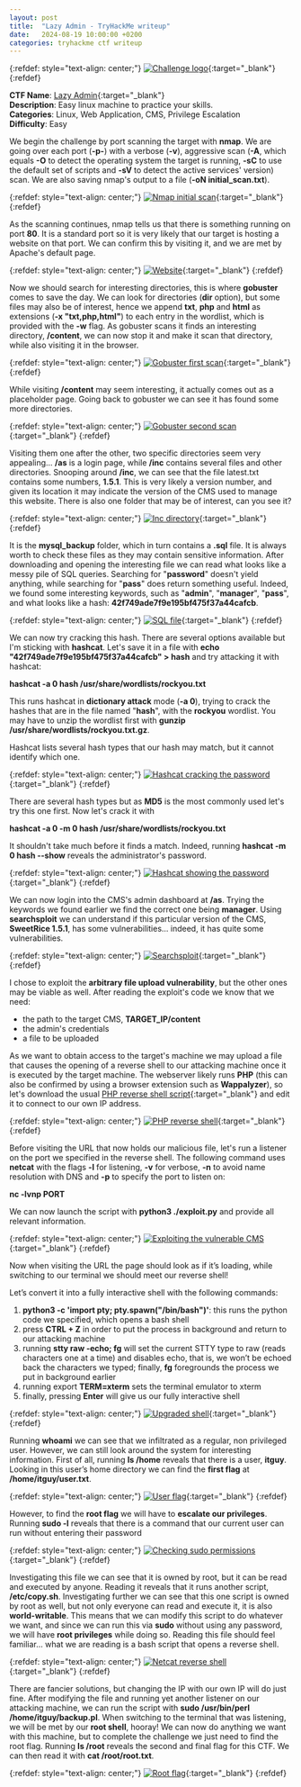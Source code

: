 ```yaml
---
layout: post
title:  "Lazy Admin - TryHackMe writeup"
date:   2024-08-19 10:00:00 +0200
categories: tryhackme ctf writeup
---
```

{:refdef: style="text-align: center;"}
[![Challenge logo](/assets/lazyadmin/0_title.png)](/assets/lazyadmin/0_title.png){:target="_blank"}
{:refdef}

**CTF Name**: [Lazy Admin](https://tryhackme.com/r/room/lazyadmin){:target="_blank"}  
**Description**: Easy linux machine to practice your skills.  
**Categories**: Linux, Web Application, CMS, Privilege Escalation  
**Difficulty**: Easy  

We begin the challenge by port scanning the target with **nmap**. We are going over each port (**-p-**) with a verbose (**-v**), aggressive scan (**-A**, which equals **-O** to detect the operating system the target is running, **-sC** to use the default set of scripts and **-sV** to detect the active services' version) scan. We are also saving nmap's output to a file (**-oN initial_scan.txt**).

{:refdef: style="text-align: center;"}
[![Nmap initial scan](/assets/lazyadmin/1_nmap.png)](/assets/lazyadmin/1_nmap.png){:target="_blank"}
{:refdef}

As the scanning continues, nmap tells us that there is something running on port **80**. It is a standard port so it is very likely that our target is hosting a website on that port. We can confirm this by visiting it, and we are met by Apache's default page.

{:refdef: style="text-align: center;"}
[![Website](/assets/lazyadmin/2_website.png)](/assets/lazyadmin/2_website.png){:target="_blank"}
{:refdef}

Now we should search for interesting directories, this is where **gobuster** comes to save the day. We can look for directories (**dir** option), but some files may also be of interest, hence we append **txt**, **php** and **html** as extensions (**-x "txt,php,html"**) to each entry in the wordlist, which is provided with the **-w** flag. As gobuster scans it finds an interesting directory, **/content**, we can now stop it and make it scan that directory, while also visiting it in the browser.

{:refdef: style="text-align: center;"}
[![Gobuster first scan](/assets/lazyadmin/3_gobuster_1.png)](/assets/lazyadmin/3_gobuster_1.png){:target="_blank"}
{:refdef}

While visiting **/content** may seem interesting, it actually comes out as a placeholder page. Going back to gobuster we can see it has found some more directories.

{:refdef: style="text-align: center;"}
[![Gobuster second scan](/assets/lazyadmin/4_gobuster_2.png)](/assets/lazyadmin/4_gobuster_2.png){:target="_blank"}
{:refdef}

Visiting them one after the other, two specific directories seem very appealing... **/as** is a login page, while **/inc** contains several files and other directories. Snooping around **/inc**, we can see that the file latest.txt contains some numbers, **1.5.1**. This is very likely a version number, and given its location it may indicate the version of the CMS used to manage this website. There is also one folder that may be of interest, can you see it?

{:refdef: style="text-align: center;"}
[![Inc directory](/assets/lazyadmin/5_inc.png)](/assets/lazyadmin/5_inc.png){:target="_blank"}
{:refdef}

It is the **mysql_backup** folder, which in turn contains a **.sql** file. It is always worth to check these files as they may contain sensitive information.
After downloading and opening the interesting file we can read what looks like a messy pile of SQL queries. Searching for "**password**" doesn't yield anything, while searching for "**pass**" does return something useful. Indeed, we found some interesting keywords, such as "**admin**", "**manager**", "**pass**", and what looks like a hash: **42f749ade7f9e195bf475f37a44cafcb**.

{:refdef: style="text-align: center;"}
[![SQL file](/assets/lazyadmin/6_sql_file.png)](/assets/lazyadmin/6_sql_file.png){:target="_blank"}
{:refdef}

We can now try cracking this hash. There are several options available but I'm sticking with **hashcat**. Let's save it in a file with **echo "42f749ade7f9e195bf475f37a44cafcb" > hash** and try attacking it with hashcat:

**hashcat -a 0 hash /usr/share/wordlists/rockyou.txt**

This runs hashcat in **dictionary attack** mode (**-a 0**), trying to crack the hashes that are in the file named "**hash**", with the **rockyou** wordlist. You may have to unzip the wordlist first with **gunzip /usr/share/wordlists/rockyou.txt.gz**.

Hashcat lists several hash types that our hash may match, but it cannot identify which one.

{:refdef: style="text-align: center;"}
[![Hashcat cracking the password](/assets/lazyadmin/7_hashcat_1.png)](/assets/lazyadmin/7_hashcat_1.png){:target="_blank"}
{:refdef}

There are several hash types but as **MD5** is the most commonly used let's try this one first. Now let's crack it with

**hashcat -a 0 -m 0 hash /usr/share/wordlists/rockyou.txt**

It shouldn't take much before it finds a match. Indeed, running **hashcat -m 0 hash --show** reveals the administrator's password.

{:refdef: style="text-align: center;"}
[![Hashcat showing the password](/assets/lazyadmin/8_hashcat_2.png)](/assets/lazyadmin/8_hashcat_2.png){:target="_blank"}
{:refdef}

We can now login into the CMS's admin dashboard at **/as**. Trying the keywords we found earlier we find the correct one being **manager**. Using **searchsploit** we can understand if this particular version of the CMS, **SweetRice 1.5.1**, has some vulnerabilities... indeed, it has quite some vulnerabilities.

{:refdef: style="text-align: center;"}
[![Searchsploit](/assets/lazyadmin/9_searchsploit.png)](/assets/lazyadmin/9_searchsploit.png){:target="_blank"}
{:refdef}

I chose to exploit the **arbitrary file upload vulnerability**, but the other ones may be viable as well. After reading the exploit's code we know that we need:

* the path to the target CMS, **TARGET_IP/content**
* the admin's credentials
* a file to be uploaded

As we want to obtain access to the target's machine we may upload a file that causes the opening of a reverse shell to our attacking machine once it is executed by the target machine. The webserver likely runs **PHP** (this can also be confirmed by using a browser extension such as **Wappalyzer**), so let's download the usual [PHP reverse shell script](https://raw.githubusercontent.com/pentestmonkey/php-reverse-shell/master/php-reverse-shell.php){:target="_blank"} and edit it to connect to our own IP address.

{:refdef: style="text-align: center;"}
[![PHP reverse shell](/assets/lazyadmin/10_php_reverse_shell.png)](/assets/lazyadmin/10_php_reverse_shell.png){:target="_blank"}
{:refdef}

Before visiting the URL that now holds our malicious file, let's run a listener on the port we specified in the reverse shell. The following command uses **netcat** with the flags **-l** for listening, **-v** for verbose, **-n** to avoid name resolution with DNS and **-p** to specify the port to listen on:

**nc -lvnp PORT**

We can now launch the script with **python3 ./exploit.py** and provide all relevant information.

{:refdef: style="text-align: center;"}
[![Exploiting the vulnerable CMS](/assets/lazyadmin/11_exploit.png)](/assets/lazyadmin/11_exploit.png){:target="_blank"}
{:refdef}

Now when visiting the URL the page should look as if it’s loading, while switching to our terminal we should meet our reverse shell!

Let’s convert it into a fully interactive shell with the following commands:

1. **python3 -c 'import pty; pty.spawn("/bin/bash")'**: this runs the python code we specified, which opens a bash shell
2. press **CTRL + Z** in order to put the process in background and return to our attacking machine
3. running **stty raw -echo; fg** will set the current STTY type to raw (reads characters one at a time) and disables echo, that is, we won’t be echoed back the characters we typed; finally, **fg** foregrounds the process we put in background earlier
4. running export **TERM=xterm** sets the terminal emulator to xterm
5. finally, pressing **Enter** will give us our fully interactive shell

{:refdef: style="text-align: center;"}
[![Upgraded shell](/assets/lazyadmin/12_interactive_shell.png)](/assets/lazyadmin/12_interactive_shell.png){:target="_blank"}
{:refdef}

Running **whoami** we can see that we infiltrated as a regular, non privileged user. However, we can still look around the system for interesting information. First of all, running **ls /home** reveals that there is a user, **itguy**. Looking in this user’s home directory we can find the **first flag** at **/home/itguy/user.txt**.

{:refdef: style="text-align: center;"}
[![User flag](/assets/lazyadmin/13_user_flag.png)](/assets/lazyadmin/13_user_flag.png){:target="_blank"}
{:refdef}

However, to find the **root flag** we will have to **escalate our privileges**. Running **sudo -l** reveals that there is a command that our current user can run without entering their password

{:refdef: style="text-align: center;"}
[![Checking sudo permissions](/assets/lazyadmin/14_sudo_l.png)](/assets/lazyadmin/14_sudo_l.png){:target="_blank"}
{:refdef}

Investigating this file we can see that it is owned by root, but it can be read and executed by anyone. Reading it reveals that it runs another script, **/etc/copy.sh**. Investigating further we can see that this one script is owned by root as well, but not only everyone can read and execute it, it is also **world-writable**. This means that we can modify this script to do whatever we want, and since we can run this via **sudo** without using any password, we will have **root privileges** while doing so. Reading this file should feel familiar... what we are reading is a bash script that opens a reverse shell.

{:refdef: style="text-align: center;"}
[![Netcat reverse shell](/assets/lazyadmin/15_nc_reverse_shell.png)](/assets/lazyadmin/15_nc_reverse_shell.png){:target="_blank"}
{:refdef}

There are fancier solutions, but changing the IP with our own IP will do just fine. After modifying the file and running yet another listener on our attacking machine, we can run the script with **sudo /usr/bin/perl /home/itguy/backup.pl**. When switching to the terminal that was listening, we will be met by our **root shell**, hooray! We can now do anything we want with this machine, but to complete the challenge we just need to find the root flag. Running **ls /root** reveals the second and final flag for this CTF. We can then read it with **cat /root/root.txt**.

{:refdef: style="text-align: center;"}
[![Root flag](/assets/lazyadmin/16_root_flag.png)](/assets/lazyadmin/16_root_flag.png){:target="_blank"}
{:refdef}